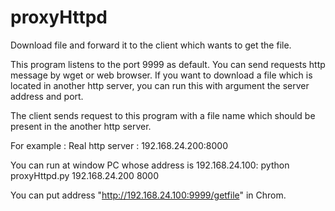# proxyHttpd
Download file and forward it to the client which wants to get the file.

This program listens to the port 9999 as default.
You can send requests http message by wget or web browser.
If you want to download a file which is located in another http server, 
you can run this with argument the server address and port.

The client sends request to this program with a file name which should be present in the another http server.

For example :
Real http server : 192.168.24.200:8000

You can run at window PC whose address is 192.168.24.100:
python proxyHttpd.py 192.168.24.200 8000

You can put address "http://192.168.24.100:9999/getfile" in Chrom.


